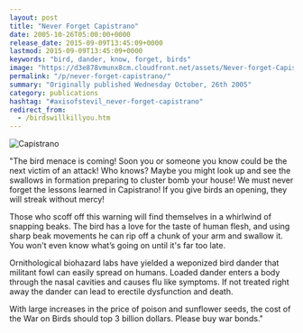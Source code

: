 ```yaml
---
layout: post
title: "Never Forget Capistrano"
date: 2005-10-26T05:00:00+0000
release_date: 2015-09-09T13:45:09+0000
lastmod: 2015-09-09T13:45:09+0000
keywords: "bird, dander, know, forget, birds"
image: "https://d3e878vmunx8cm.cloudfront.net/assets/Never-forget-Capistrano_web.gif"
permalink: "/p/never-forget-capistrano/"
summary: "Originally published Wednesday October, 26th 2005"
category: publications
hashtag: "#axisofstevil_never-forget-capistrano"
redirect_from:
  - /birdswillkillyou.htm
---
```


[id_1]: https://d3e878vmunx8cm.cloudfront.net/assets/Never-forget-Capistrano_web.gif "Capistrano"
![Capistrano][id_1]

"The bird menace is coming! Soon you or someone you know could be the next victim of an attack! Who knows? Maybe you might look up and see the swallows in formation preparing to cluster bomb your house! We must never forget the lessons learned in Capistrano! If you give birds an opening, they will streak without mercy!

Those who scoff off this warning will find themselves in a whirlwind of snapping beaks. The bird has a love for the taste of human flesh, and using sharp beak movements he can rip off a chunk of your arm and swallow it. You won't even know what’s going on until it's far too late.

Ornithological biohazard labs have yielded a weponized bird dander that militant fowl can easily spread on humans. Loaded dander enters a body through the nasal cavities and causes flu like symptoms. If not treated right away the dander can lead to erectile dysfunction and death.

With large increases in the price of poison and sunflower seeds, the cost of the War on Birds should top 3 billion dollars. Please buy war bonds."
